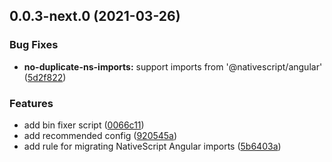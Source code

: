 ## 0.0.3-next.0 (2021-03-26)

### Bug Fixes

-   **no-duplicate-ns-imports:** support imports from '@nativescript/angular' ([5d2f822](https://github.com/NativeScript/eslint/commit/5d2f82212edf2e65dfccd364c7cdea75a579518f))

### Features

-   add bin fixer script ([0066c11](https://github.com/NativeScript/eslint/commit/0066c1137a11987f55f9d9f69c57c1a50c8dd9d3))
-   add recommended config ([920545a](https://github.com/NativeScript/eslint/commit/920545aeebb1a55850918166e00215d323c63ba7))
-   add rule for migrating NativeScript Angular imports ([5b6403a](https://github.com/NativeScript/eslint/commit/5b6403a0b997301cb178e41ac8caadb0c4bc51f4))
